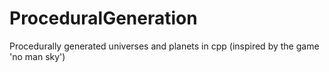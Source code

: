 # ProceduralGeneration
Procedurally generated universes and planets in cpp (inspired by the game 'no man sky')
